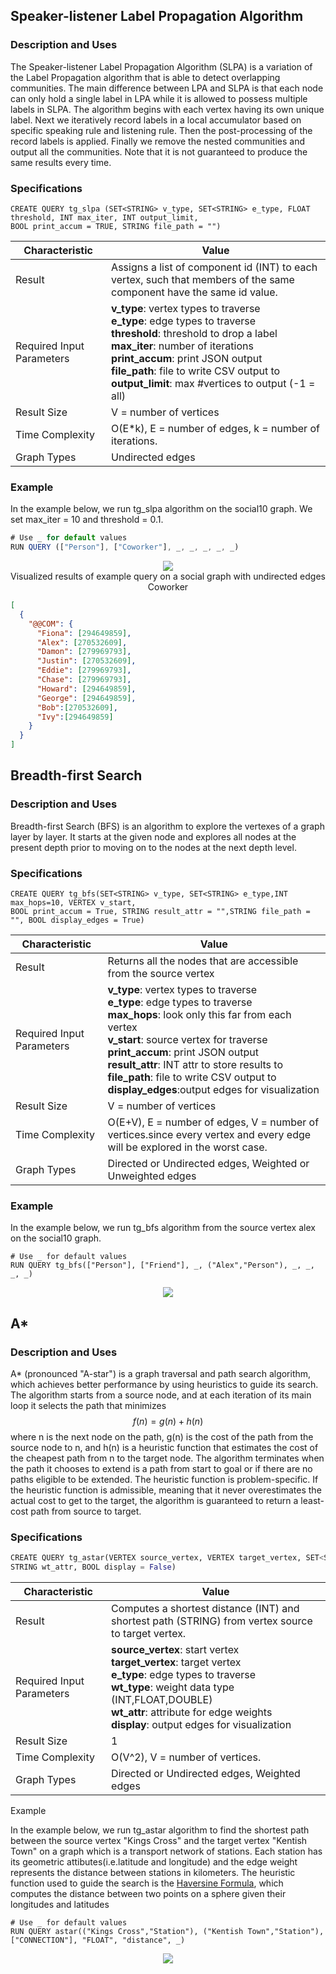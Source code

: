 ## Speaker-listener Label Propagation Algorithm

### Description and Uses

The Speaker-listener Label Propagation Algorithm (SLPA) is a variation of the Label Propagation algorithm that is able to detect overlapping communities. The main difference between LPA and SLPA is that each node can only hold a single label in LPA while it is allowed to possess multiple labels in SLPA. The algorithm begins with each vertex having its own unique label. Next we iteratively record labels in a local accumulator based on specific speaking rule and listening rule. Then the post-processing of the record labels is applied. Finally we remove the nested communities and output all the communities. Note that it is not guaranteed to produce the same results every time.

### Specifications

```
CREATE QUERY tg_slpa (SET<STRING> v_type, SET<STRING> e_type, FLOAT threshold, INT max_iter, INT output_limit, 
BOOL print_accum = TRUE, STRING file_path = "")
```


|  Characteristic   | Value  |
|  ----  | ----  |
| Result  | Assigns a list of component id (INT) to each vertex, such that members of the same component have the same id value. |
| Required Input Parameters  | **v_type**: vertex types to traverse <br> **e_type**: edge types to traverse <br> **threshold**: threshold to drop a label <br> **max_iter**: number of iterations <br> **print_accum**: print JSON output <br> **file_path**: file to write CSV output to <br> **output_limit**: max #vertices to output (-1 = all) |
| Result Size  | V = number of vertices |
| Time Complexity  | O(E*k), E = number of edges, k = number of iterations. |
| Graph Types  | Undirected edges |

### Example

In the example below, we run tg_slpa algorithm on the social10 graph. We set max_iter = 10 and threshold = 0.1. 

```javascript
# Use _ for default values
RUN QUERY (["Person"], ["Coworker"], _, _, _, _, _)
```
<div align=center>
<img src="slpa.png"/>
</div>
<center>Visualized results of example query on a social graph with undirected edges Coworker</center>

```json
[
  {
    "@@COM": {
      "Fiona": [294649859],
      "Alex": [270532609],
      "Damon": [279969793],
      "Justin": [270532609],
      "Eddie": [279969793],
      "Chase": [279969793],
      "Howard": [294649859],
      "George": [294649859],
      "Bob":[270532609],
      "Ivy":[294649859]  
    }
  }
]
```


## Breadth-first Search

### Description and Uses

Breadth-first Search (BFS) is an algorithm to explore the vertexes of a graph layer by layer. It starts at the given node and explores all nodes at the present depth prior to moving on to the nodes at the next depth level.

### Specifications

```
CREATE QUERY tg_bfs(SET<STRING> v_type, SET<STRING> e_type,INT max_hops=10, VERTEX v_start,
BOOL print_accum = True, STRING result_attr = "",STRING file_path = "", BOOL display_edges = True)
```



| Characteristic            | Value                                                        |
| ------------------------- | ------------------------------------------------------------ |
| Result                    | Returns all the nodes that are accessible from the source vertex|
| Required Input Parameters | **v_type**: vertex types to traverse <br> **e_type**: edge types to traverse <br> **max_hops**: look only this far from each vertex <br> **v_start**: source vertex for traverse <br> **print_accum**: print JSON output <br> **result_attr**: INT attr to store results to<br> **file_path**: file to write CSV output to<br> **display_edges**:output edges for visualization |
| Result Size               | V = number of vertices                                       |
| Time Complexity           | O(E+V), E = number of edges, V = number of vertices.since every vertex and every edge will be explored in the worst case. |
| Graph Types               | Directed or Undirected edges, Weighted or Unweighted edges |

### Example

In the example below, we run tg_bfs algorithm from the source vertex alex on the social10 graph.

```
# Use _ for default values
RUN QUERY tg_bfs(["Person"], ["Friend"], _, ("Alex","Person"), _, _, _, _)
```

<div align=center>
<img src="bfs.png"/>
</div>

## A*

### Description and Uses
A* (pronounced "A-star") is a graph traversal and path search algorithm, which achieves better performance by using heuristics to guide its search. The algorithm starts from a source node, and at each iteration of its main loop it selects the path that minimizes
$$f(n) = g(n) + h(n)$$
where n is the next node on the path, g(n) is the cost of the path from the source node to n, and h(n) is a heuristic function that estimates the cost of the cheapest path from n to the target node. The algorithm terminates when the path it chooses to extend is a path from start to goal or if there are no paths eligible to be extended. The heuristic function is problem-specific. If the heuristic function is admissible, meaning that it never overestimates the actual cost to get to the target, the algorithm is guaranteed to return a least-cost path from source to target.

### Specifications

```python
CREATE QUERY tg_astar(VERTEX source_vertex, VERTEX target_vertex, SET<STRING> e_type, STRING wt_type,
STRING wt_attr, BOOL display = False)
```

| Characteristic            | Value                                                        |
| ------------------------- | ------------------------------------------------------------ |
| Result                    | Computes a shortest distance (INT) and shortest path (STRING) from vertex source to  target vertex. |
| Required Input Parameters |  **source_vertex**: start vertex <br> **target_vertex**: target vertex <br> **e_type**: edge types to traverse<br> **wt_type**: weight data type (INT,FLOAT,DOUBLE)  <br> **wt_attr**: attribute for edge weights<br> **display**: output edges for visualization |
| Result Size               | 1                                       |
| Time Complexity           | O(V^2), V = number of vertices. |
| Graph Types               | Directed or Undirected edges, Weighted edges              |

Example

In the example below, we run tg_astar algorithm to find the shortest path between the source vertex "Kings Cross" and the target vertex "Kentish Town" on a graph which is a transport network of stations. Each station has its geometric attibutes(i.e.latitude and longitude) and the edge weight represents the distance between stations in kilometers. The heuristic function used to guide the search is the [Haversine Formula](https://en.wikipedia.org/wiki/Haversine_formula), which computes the distance between two points on a sphere given their longitudes and latitudes

```
# Use _ for default values
RUN QUERY astar(("Kings Cross","Station"), ("Kentish Town","Station"),["CONNECTION"], "FLOAT", "distance", _)
```

<div align=center>
<img src="astar.png"/>
</div>

